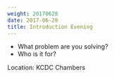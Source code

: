 ```yaml
---
weight: 20170620
date: 2017-06-20
title: Introduction Evening
---
```



* What problem are you solving?
* Who is it for?

Location: KCDC Chambers
